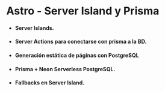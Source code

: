 # Astro - Server Island y Prisma

- #### Server Islands.
- #### Server Actions para conectarse con prisma a la BD.
- #### Generación estática de páginas con PostgreSQL
- #### Prisma + Neon Serverless PostgreSQL.
- #### Fallbacks en Server Island.